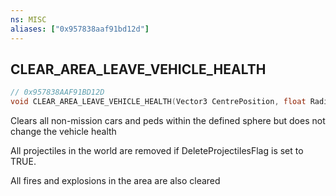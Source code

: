 ```yaml
---
ns: MISC
aliases: ["0x957838aaf91bd12d"]
---
```

## CLEAR_AREA_LEAVE_VEHICLE_HEALTH

```c
// 0x957838AAF91BD12D
void CLEAR_AREA_LEAVE_VEHICLE_HEALTH(Vector3 CentrePosition, float Radius, bool DeleteProjectilesFlag, bool LeaveCarGenCars, bool ClearLowPriorityPickupsOnly, bool Broadcast);
```

Clears all non-mission cars and peds within the defined sphere but does not change the vehicle health

All projectiles in the world are removed if DeleteProjectilesFlag is set to TRUE.

All fires and explosions in the area are also cleared

